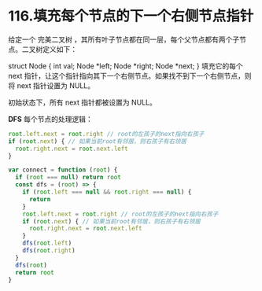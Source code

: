 # 116.填充每个节点的下一个右侧节点指针
给定一个 完美二叉树 ，其所有叶子节点都在同一层，每个父节点都有两个子节点。二叉树定义如下：

struct Node {
  int val;
  Node *left;
  Node *right;
  Node *next;
}
填充它的每个 next 指针，让这个指针指向其下一个右侧节点。如果找不到下一个右侧节点，则将 next 指针设置为 NULL。

初始状态下，所有 next 指针都被设置为 NULL。

**DFS**
每个节点的处理逻辑：
```js
root.left.next = root.right // root的左孩子的next指向右孩子
if (root.next) { // 如果当前root有邻居，则右孩子有右领居
  root.right.next = root.next.left 
}
```

```js
var connect = function (root) {
  if (root === null) return root
  const dfs = (root) => {
    if (root.left === null && root.right === null) {
      return
    }
    root.left.next = root.right // root的左孩子的next指向右孩子
    if (root.next) { // 如果当前root有邻居，则右孩子有右领居
      root.right.next = root.next.left 
    }
    dfs(root.left)
    dfs(root.right)
  }
  dfs(root)
  return root
}
```
